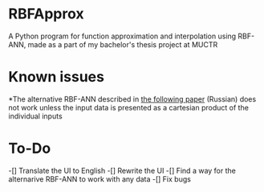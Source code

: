 # RBFApprox
A Python program for function approximation and interpolation using RBF-ANN, made as a part of my bachelor's thesis project at MUCTR
# Known issues
*The alternative RBF-ANN described in [the following paper](https://elibrary.ru/item.asp?id=36536584) (Russian) does not work unless the input data is presented as a cartesian product of the individual inputs
# To-Do
-[] Translate the UI to English
-[] Rewrite the UI
-[] Find a way for the alternarive RBF-ANN to work with any data
-[] Fix bugs
